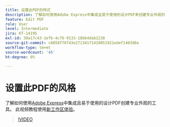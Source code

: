 ```yaml
---
title: 设置此PDF的样式
description: 了解如何使用Adobe Express中集成且易于使用的设计PDF来创建专业外观的工具
feature: Edit PDF
role: User
level: Intermediate
jira: KT-14195
exl-id: 30a17c43-1efb-4c76-9133-18bb4dab2238
source-git-commit: c6058f76f43e271341f1418051921edef1403d6e
workflow-type: tm+mt
source-wordcount: '45'
ht-degree: 0%

---
```


# 设置此PDF的风格

了解如何使用[Adobe Express](https://express.adobe.com)中集成且易于使用的设计PDF创建专业外观的工具。 此视频教程使用[新工作区体验](new-workspace.md)。

>[!VIDEO](https://video.tv.adobe.com/v/3425137?quality=12&learn=on&hidetitle=true)

